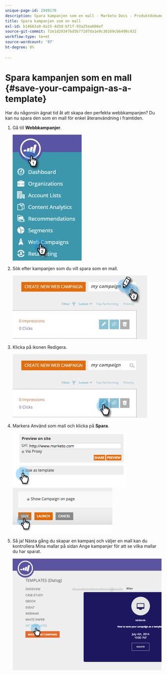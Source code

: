 ```yaml
---
unique-page-id: 2949170
description: Spara kampanjen som en mall - Marketo Docs - Produktdokumentation
title: Spara kampanjen som en mall
exl-id: b14663a0-8a15-4d3d-bf1f-93a25ea606ef
source-git-commit: 72e1d29347bd5b77107da1e9c30169cb6490c432
workflow-type: tm+mt
source-wordcount: '97'
ht-degree: 0%

---
```


# Spara kampanjen som en mall {#save-your-campaign-as-a-template}

Har du någonsin ägnat tid åt att skapa den perfekta webbkampanjen? Du kan nu spara den som en mall för enkel återanvändning i framtiden.

1. Gå till **Webbkampanjer**.

   ![](assets/web-campaigns-hand-1.jpg)

1. Sök efter kampanjen som du vill spara som en mall.

   ![](assets/search-for-campaign.jpg)

1. Klicka på ikonen Redigera.

   ![](assets/my-campaign-edit.jpg)

1. Markera Använd som mall och klicka på **Spara**.

   ![](assets/image2015-2-25-19-3a56-3a58.png)   ![](assets/image2015-2-25-19-3a56-3a37.png)

1. Så ja! Nästa gång du skapar en kampanj och väljer en mall kan du kontrollera Mina mallar på sidan Ange kampanjer för att se vilka mallar du har sparat.

   ![](assets/image2014-9-17-20-3a55-3a31.png)
